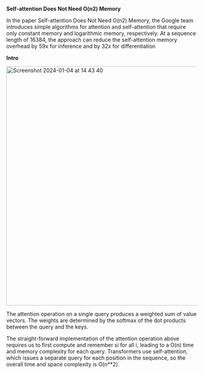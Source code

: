 **Self-attention Does Not Need O(n2) Memory**

In the paper Self-attention Does Not Need O(n2) Memory, the Google team introduces simple algorithms for attention and self-attention that require only constant memory and logarithmic memory, respectively. At a sequence length of 16384, the approach can reduce the self-attention memory overhead by 59x for inference and by 32x for differentiation

**Intro**

<img width="632" alt="Screenshot 2024-01-04 at 14 43 40" src="https://github.com/SanzharMrz/NLP-papers/assets/46630209/a4eacf1b-8f47-48db-b826-5df5b15587ae">



The attention operation on a single query produces a weighted sum of value vectors.
The weights are determined by the softmax of the dot products between the query and the keys.

The straight-forward implementation of the attention operation above requires us to first compute and remember si for
all i, leading to a O(n) time and memory complexity for each query. Transformers use self-attention, which issues a
separate query for each position in the sequence, so the overall time and space complexity is O(n**2).
